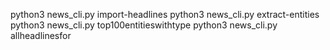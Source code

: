 python3 news_cli.py import-headlines <path to CSV>
python3 news_cli.py extract-entities
python3 news_cli.py top100entitieswithtype
python3 news_cli.py allheadlinesfor <entity-name>
